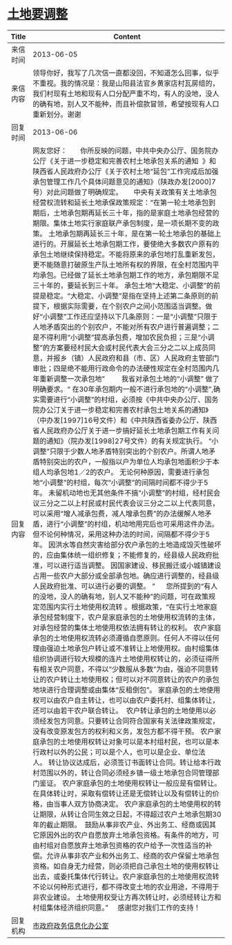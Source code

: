 # <a href="http://www.shangluo.gov.cn/zmhd/ldxxxx.jsp?urltype=leadermail.LeaderMailContentUrl&wbtreeid=1112&leadermailid=1855">土地要调整</a>
| Title |                                                                                                                                                                                                                                                                                                                                                                                                                                                                                                                                                                                                                                                                                                                                                                                                                                                                                                                                                                                                                                                                    Content                                                                                                                                                                                                                                                                                                                                                                                                                                                                                                                                                                                                                                                                                                                                                                                                                                                                                                                                                                                                                                                                     |
|:-----:|------------------------------------------------------------------------------------------------------------------------------------------------------------------------------------------------------------------------------------------------------------------------------------------------------------------------------------------------------------------------------------------------------------------------------------------------------------------------------------------------------------------------------------------------------------------------------------------------------------------------------------------------------------------------------------------------------------------------------------------------------------------------------------------------------------------------------------------------------------------------------------------------------------------------------------------------------------------------------------------------------------------------------------------------------------------------------------------------------------------------------------------------------------------------------------------------------------------------------------------------------------------------------------------------------------------------------------------------------------------------------------------------------------------------------------------------------------------------------------------------------------------------------------------------------------------------------------------------------------------------------------------------------------------------------------------------------------------------------------------------------------------------------------------------------------------------------------------------------------------------------------------------------------------------------------------------------------------------------------------------------------------------------------------------------------------------------------------------------------------------------------------------|
| 来信时间  | 2013-06-05                                                                                                                                                                                                                                                                                                                                                                                                                                                                                                                                                                                                                                                                                                                                                                                                                                                                                                                                                                                                                                                                                                                                                                                                                                                                                                                                                                                                                                                                                                                                                                                                                                                                                                                                                                                                                                                                                                                                                                                                                                                                                                                                     |
| 来信内容  | 领导你好，我写了几次信一直都没回，不知道怎么回事，似乎不重视。我的情况是：我是山阳县法官乡黄家店村瓦房组的，我们村现有土地和现有人口分配严重不均，有人的没地，没人的确有地，别人又不能种，而且补偿款冒领，希望按现有人口重新划分。谢谢                                                                                                                                                                                                                                                                                                                                                                                                                                                                                                                                                                                                                                                                                                                                                                                                                                                                                                                                                                                                                                                                                                                                                                                                                                                                                                                                                                                                                                                                                                                                                                                                                                                                                                                                                                                                                                                                                                                                                                                                                            |
| 回复时间  | 2013-06-06                                                                                                                                                                                                                                                                                                                                                                                                                                                                                                                                                                                                                                                                                                                                                                                                                                                                                                                                                                                                                                                                                                                                                                                                                                                                                                                                                                                                                                                                                                                                                                                                                                                                                                                                                                                                                                                                                                                                                                                                                                                                                                                                     |
| 回复内容  | 网友您好：       你所反映的问题，中共中央办公厅、国务院办公厅《关于进一步稳定和完善农村土地承包关系的通知  》和陕西省人民政府办公厅《关于农村土地“延包”工作完成后加强承包管理工作几个具体问题意见的通知》（陕政办发[2000]7号）对此问题做了明确规定。      中央有关政策有关土地承包经营权流转和延长土地承保政策规定：“在第一轮土地承包到期后，土地承包期再延长三十年，指的是家庭土地承包经营的期限。集体土地实行家庭联产承包制度，是一项长期不变的政策。 土地承包期再延长三十年，是在第一轮土地承包的基础上进行的。开展延长土地承包期工作，要使绝大多数农户原有的承包土地继续保持稳定。不能将原来的承包地打乱重新发包，更不能随意打破原生产队土地所有权的界限，在全村范围内平均承包。已经做了延长土地承包期工作的地方，承包期限不足三十年的，要延长到三十年。 承包土地“大稳定、小调整”的前提是稳定。“大稳定、小调整”是指在坚持上述第二条原则的前提下，根据实际需要，在个别农户之间小范围适当调整。做好“小调整”工作还应坚持以下几条原则：一是“小调整”只限于人地矛盾突出的个别农户，不能对所有农户进行普遍调整；二是不得利用“小调整”提高承包费，增加农民负担；三是“小调整”的方案要经村民大会或村民代表大会三分之二以上成员同意，并报乡（镇）人民政府和县（市、区）人民政府主管部门审批；四是绝不能用行政命令的办法硬性规定在全村范围内几年重新调整一次承包地”         我省对承包土地的“小调整” 做了明确要求。“ 在30年承包期内一般不进行承包地的“小调整”,确实需要进行“小调整”的村组，必须按《中共中央办公厅、国务院办公汀关于进一步稳定和完善农村承包土地关系的通知》（中办发[1997]16号文件）和《中共陕西省委办公厅、陕西省人民政府办公厅关于进一步搞好延长土地承包期工作有关问题的通知》（院办发[1998]27号文件）的有关规定执行。 “小调整”只限于少数人地矛盾特别突出的个别农户。所谓人地矛盾特别突出的农户，一般指以户为单位人均承包地面积少于本组人均承包地1／2的农户。 无论何种原因，需要进行承包地“小调整”的村组，每次“小调整”的间隔时间都不得少于5年。 未留机动地也无其他条件不搞“小调整”的村组，经村民会议三分之二以上村民或村民代表会议三分之二以上代表同意，可以采用“增人减承包费，减人增承包费”的办法缓解人地矛盾，进行“小调整”的村组，机动地用完后也可采用这件办法。但不论何种情况，采用这种办法的时间，间隔都不得少于5年。 因洪水等自然灾害给部分农户承包的土地造成毁灭性破坏的，应由集体统一组织修复；不能修复的，经县级人民政府批准，可以进行适当调整。 因国家建设、移民搬迁或小城镇建设占用一些农户大部分或全部承包地。确应进行调整的，经县级人民政府批准、可以进行必要的调整。 ”      您所提到的“有人的没地，没人的确有地，别人又不能种”的问题，可在政策规定范围内实行土地使用权流转 。根据政策，“在实行土地家庭承包经营制度下，农户是家庭承包的土地使用权流转的主体，对承包经营的集体土地使用权依法拥有转让的权利。 农户家庭承包的土地使用权流转必须遵循自愿原则。任何人不得以任何理由强迫土地承包户转让或不准转让上地使用权。由村组集体组织协调进行较大规模的连片土地使用权转让的，必须征得所有相关农户同意，不得以“少数服从多数”为由，强迫不同意转让的农户转让土地使用权；但可以对不同意转让的农户的承包地块进行合理调整或由集体“反租倒包”。 家庭承包的土地使用权可以由农户自主转让，也可以由农户委托村、组集体转让，还可以由若干农户联合转让。  农户转让承包的土地使用以必须经发包方同意。只要转让合同符合国家有关法律政策规定，没有改变原发包方的权利和义务，发包方都不得干预。 农户家庭承包的土地使用权转让对象可以是本村组村民，也可以是本行政村以外的公民；可以是个人，也可以是企业、单位法人。 转让协议达成后，必须签订书面转让合同。转让给本行政村范围以外的，转让合同必须经乡镇一级土地承包合同管理部门鉴证。 农户家庭承包的土地使用权转让一般应是有偿转让。在具体转让时，采取有偿转让还是无偿转让以及有偿转让的价格，由当事人双方协商决定。 农户家庭承包的土地使用权的转让期限，从转让合同生效之日起，不得超过农户土地承包期30年的截止期限。  鼓励从事非农产业、外出务工、经商或因其它原因外出的农户自愿放弃土地承包资格。有条件的地方，可由村组对自愿放弃土地承包资格的农户给予一次性适当的补偿。允许从事非农产业和外出务工、经商的农户保留土地承包资格。如自身无力经营，则必须把自己承包土地的使用权转让出去，或委托集体代行转让。农户家庭承包的土地使用权流转不论以何种形式进行，都不得改变土地的农业用途，不得用于非农业建设。 土地使用权受让方再次转让时，必须经转让方和村组集体经济组织同意。”     感谢您对我们工作的支持！ |
| 回复机构  | <a href="../../category/agencies/市政府政务信息化办公室.md">市政府政务信息化办公室</a>                                                                                                                                                                                                                                                                                                                                                                                                                                                                                                                                                                                                                                                                                                                                                                                                                                                                                                                                                                                                                                                                                                                                                                                                                                                                                                                                                                                                                                                                                                                                                                                                                                                                                                                                                                                                                                                                                                                                                                                                                                                                               |